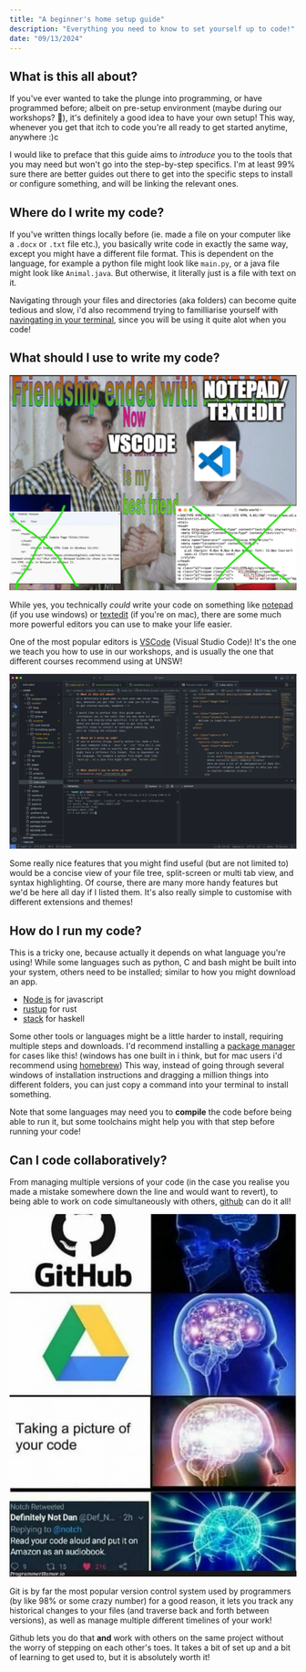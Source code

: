 ```yaml
---
title: "A beginner's home setup guide"
description: "Everything you need to know to set yourself up to code!"
date: "09/13/2024"
---
```

## What is this all about?
If you've ever wanted to take the plunge into programming, or have programmed before; albeit on pre-setup environment (maybe during our workshops? 👀), it's definitely a good idea to have your own setup! This way, whenever you get that itch to code you're all ready to get started anytime, anywhere :)c

I would like to preface that this guide aims to *introduce* you to the tools that you may need but won't go into the step-by-step specifics. I'm at least 99% sure there are better guides out there to get into the specific steps to install or configure something, and will be linking the relevant ones.

## Where do I write my code?
If you've written things locally before (ie. made a file on your computer like a `.docx` or `.txt` file etc.), you basically write code in exactly the same way, except you might have a different file format. This is dependent on the language, for example a python file might look like `main.py`, or a java file might look like `Animal.java`. But otherwise, it literally just is a file with text on it.

Navigating through your files and directories (aka folders) can become quite tedious and slow, i'd also recommend trying to familliarise yourself with [navingating in your terminal](https://developer.mozilla.org/en-US/docs/Learn/Tools_and_testing/Understanding_client-side_tools/Command_line), since you will be using it quite alot when you code!


## What should I use to write my code?
![texteditor.png](./texteditor.png)

While yes, you technically *could* write your code on something like [notepad](https://apps.microsoft.com/detail/9msmlrh6lzf3?hl=en-US&gl=US) (if you use windows) or [textedit](https://support.apple.com/en-au/guide/textedit/welcome/mac) (if you're on mac), there are some much more powerful editors you can use to make your life easier.

One of the most popular editors is [VSCode](https://code.visualstudio.com/) (Visual Studio Code)! It's the one we teach you how to use in our workshops, and is usually the one that different courses recommend using at UNSW!

![vscode](./vscode.png)

Some really nice features that you might find useful (but are not limited to) would be a concise view of your file tree, split-screen or multi tab view, and syntax highlighting. Of course, there are many more handy features but we'd be here all day if I listed them. It's also really simple to customise with different extensions and themes!

## How do I run my code?
This is a tricky one, because actually it depends on what language you're using! While some languages such as python, C and bash might be built into your system, others need to be installed; similar to how you might download an app.

- [Node js](https://nodejs.org/en) for javascript
- [rustup](https://www.rust-lang.org/tools/install) for rust
- [stack](https://docs.haskellstack.org/en/stable/#__tabbed_2_1) for haskell

Some other tools or languages might be a little harder to install, requiring multiple steps and downloads. I'd recommend installing a [package manager](https://en.wikipedia.org/wiki/Package_manager#:~:text=A%20package%20manager%20or%20package,example%20of%20a%20package%20manager) for cases like this! (windows has one built in i think, but for mac users i'd recommend using [homebrew](https://brew.sh/))
This way, instead of going through several windows of installation instructions and dragging a million things into different folders, you can just copy a command into your terminal to install something.

Note that some languages may need you to **compile** the code before being able to run it, but some toolchains might help you with that step before running your code! 

## Can I code collaboratively?
From managing multiple versions of your code (in the case you realise you made a mistake somewhere down the line and would want to revert), to being able to work on code simultaneously with others, [github](https://github.com/) can do it all!

![versioncontrol.png](./versioncontrol.png)

Git is by far the most popular version control system used by programmers (by like 98% or some crazy number) for a good reason, it lets you track any historical changes to your files (and traverse back and forth between versions), as well as manage multiple different timelines of your work!

Github lets you do that **and** work with others on the same project without the worry of stepping on each other's toes. It takes a bit of set up and a bit of learning to get used to, but it is absolutely worth it!